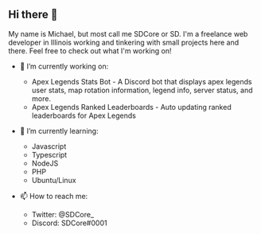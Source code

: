 ## Hi there 👋

My name is Michael, but most call me SDCore or SD.
I'm a freelance web developer in Illinois working and tinkering with small projects here and there.
Feel free to check out what I'm working on!

- 🔭 I’m currently working on:

  - Apex Legends Stats Bot - A Discord bot that displays apex legends user stats, map rotation information, legend info, server status, and more.
  - Apex Legends Ranked Leaderboards - Auto updating ranked leaderboards for Apex Legends

- 🌱 I’m currently learning:

  - Javascript
  - Typescript
  - NodeJS
  - PHP
  - Ubuntu/Linux

- 📫 How to reach me:
  - Twitter: @SDCore\_
  - Discord: SDCore#0001
